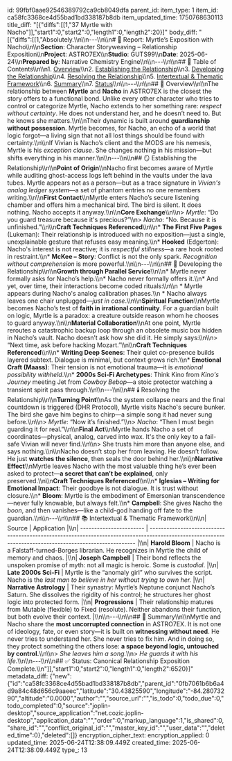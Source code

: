 id: 99fbf0aae92546389792ca9cb8049dfa
parent_id: 
item_type: 1
item_id: ca58fc3368ce4d55bad1bd338187b8db
item_updated_time: 1750768630113
title_diff: "[{\"diffs\":[[1,\"37 Myrtle with Nacho\"]],\"start1\":0,\"start2\":0,\"length1\":0,\"length2\":20}]"
body_diff: "[{\"diffs\":[[1,\"Absolutely.\\\n\\\n---\\\n\\\n# 📘 Report: Myrtle’s Exposition with Nacho\\\n\\\n**Section**: Character Storyweaving – Relationship Exposition\\\n**Project**: ASTRO7EX\\\n**Studio**: GUTS99\\\n**Date**: 2025-06-24\\\n**Prepared by**: Narrative Chemistry Engine\\\n\\\n---\\\n\\\n## 📓 Table of Contents\\\n\\\n1. [Overview](#overview)\\\n2. [Establishing the Relationship](#establishing-the-relationship)\\\n3. [Developing the Relationship](#developing-the-relationship)\\\n4. [Resolving the Relationship](#resolving-the-relationship)\\\n5. [Intertextual & Thematic Framework](#intertextual--thematic-framework)\\\n6. [Summary](#summary)\\\n7. [Status](#status)\\\n\\\n---\\\n\\\n## 🧬 Overview\\\n\\\nThe relationship between **Myrtle** and **Nacho** in ASTRO7EX is the closest the story offers to a functional bond. Unlike every other character who tries to control or categorize Myrtle, Nacho extends to her something rare: *respect without certainty*. He does not understand her, and he doesn’t need to. But he knows she matters.\\\n\\\nTheir dynamic is built around **guardianship without possession**. Myrtle becomes, for Nacho, an echo of a world that logic forgot—a living sign that not all lost things should be found with certainty.\\\n\\\nIf Vivian is Nacho’s client and the MODS are his nemesis, Myrtle is his *exception clause*. She changes nothing in his mission—but shifts everything in his manner.\\\n\\\n---\\\n\\\n## 🪞 Establishing the Relationship\\\n\\\n**Point of Origin**\\\nNacho first becomes aware of Myrtle while auditing ghost-access logs left behind in the vaults under the lava tubes. Myrtle appears not as a person—but as a trace signature in *Vivian's analog ledger system*—a set of phantom entries no one remembers writing.\\\n\\\n**First Contact**\\\nMyrtle enters Nacho’s secure listening chamber and offers him a mechanical bird. The bird is silent. It does nothing. Nacho accepts it anyway.\\\n\\\n**Core Exchange**\\\n\\\n> *Myrtle*: “Do you guard treasure because it's precious?”\\\n> *Nacho*: “No. Because it is unfinished.”\\\n\\\n**Craft Techniques Referenced**\\\n\\\n* **The First Five Pages** (Lukeman): Their relationship is introduced with no exposition—just a single, unexplainable gesture that refuses easy meaning.\\\n* **Hooked** (Edgerton): Nacho's interest is not reactive; it is *respectful stillness*—a rare hook rooted in restraint.\\\n* **McKee – Story**: Conflict is not the only spark. *Recognition without comprehension* is more powerful.\\\n\\\n---\\\n\\\n## 🔧 Developing the Relationship\\\n\\\n**Growth through Parallel Service**\\\n\\\n* Myrtle never formally asks for Nacho’s help.\\\n* Nacho never formally offers it.\\\n* And yet, over time, their interactions become coded rituals:\\\n\\\n  * Myrtle appears during Nacho's analog calibration phases.\\\n  * Nacho always leaves one chair unplugged—*just in case*.\\\n\\\n**Spiritual Function**\\\nMyrtle becomes Nacho’s test of **faith in irrational continuity**. For a guardian built on logic, Myrtle is a paradox: a creature outside reason whom he chooses to guard anyway.\\\n\\\n**Material Collaboration**\\\nAt one point, Myrtle reroutes a catastrophic backup loop through an obsolete music box hidden in Nacho’s vault. Nacho doesn’t ask how she did it. He simply says:\\\n\\\n> “Next time, ask before hacking Mozart.”\\\n\\\n**Craft Techniques Referenced**\\\n\\\n* **Writing Deep Scenes**: Their quiet co-presence builds layered subtext. Dialogue is minimal, but context grows rich.\\\n* **Emotional Craft (Maass)**: Their tension is not emotional trauma—it is *emotional possibility withheld*.\\\n* **2000s Sci-Fi Archetypes**: Think Kino from *Kino's Journey* meeting Jet from *Cowboy Bebop*—a stoic protector watching a transient spirit pass through.\\\n\\\n---\\\n\\\n## 🕯️ Resolving the Relationship\\\n\\\n**Turning Point**\\\nAs the system collapse nears and the final countdown is triggered (DHR Protocol), Myrtle visits Nacho's secure bunker. The bird she gave him begins to chirp—a simple song it had never sung before.\\\n\\\n> *Myrtle*: “Now it’s finished.”\\\n> *Nacho*: “Then I must begin guarding it for real.”\\\n\\\n**Final Act**\\\nMyrtle hands Nacho a set of coordinates—physical, analog, carved into wax. It's the only key to a fail-safe Vivian will never find.\\\n\\\n> She trusts him more than anyone else, and says nothing.\\\n\\\nNacho doesn’t stop her from leaving. He doesn’t follow. He just **watches the silence**, then seals the door behind her.\\\n\\\n**Narrative Effect**\\\nMyrtle leaves Nacho with the most valuable thing he’s ever been asked to protect—**a secret that can’t be explained**, only preserved.\\\n\\\n**Craft Techniques Referenced**\\\n\\\n* **Iglesias – Writing for Emotional Impact**: Their goodbye is not dialogue. It is trust without closure.\\\n* **Bloom**: Myrtle is the embodiment of Emersonian transcendence—never fully knowable, but always felt.\\\n* **Campbell**: She gives Nacho the *boon*, and then vanishes—like a child-god handing off fate to the guardian.\\\n\\\n---\\\n\\\n## 📚 Intertextual & Thematic Framework\\\n\\\n| Source                  | Application                                                                                                                                             |\\\n| ----------------------- | ------------------------------------------------------------------------------------------------------------------------------------------------------- |\\\n| **Harold Bloom**        | Nacho is a Falstaff-turned-Borges librarian. He recognizes in Myrtle the child of memory and chaos.                                                     |\\\n| **Joseph Campbell**     | Their bond reflects the unspoken promise of myth: not all magic is heroic. Some is *custodial*.                                                         |\\\n| **Late 2000s Sci-Fi**   | Myrtle is the “anomaly girl” who survives the script. Nacho is the *last man to believe in her without trying to own her.*                              |\\\n| **Narrative Astrology** | Their synastry: Myrtle’s Neptune conjunct Nacho’s Saturn. She dissolves the rigidity of his control; he structures her ghost logic into protected form. |\\\n| **Progressions**        | Their relationship matures from Mutable (flexible) to Fixed (resolute). Neither abandons their function, but both evolve their context.                 |\\\n\\\n---\\\n\\\n## 🎯 Summary\\\n\\\nMyrtle and Nacho share the **most uncorrupted connection** in ASTRO7EX. It is not one of ideology, fate, or even story—it is built on **witnessing without need**. He never tries to understand her. She never tries to fix him. And in doing so, they protect something the others lose: **a space beyond logic, untouched by control.**\\\n\\\n> *She leaves him a song.*\\\n> *He guards it with his life.*\\\n\\\n---\\\n\\\n## ✅ Status: Canonical Relationship Exposition Complete.\\\n\"]],\"start1\":0,\"start2\":0,\"length1\":0,\"length2\":6520}]"
metadata_diff: {"new":{"id":"ca58fc3368ce4d55bad1bd338187b8db","parent_id":"0fb7061b6b6a4d9a84c48d656c9aaeec","latitude":"30.43825590","longitude":"-84.28073290","altitude":"0.0000","author":"","source_url":"","is_todo":0,"todo_due":0,"todo_completed":0,"source":"joplin-desktop","source_application":"net.cozic.joplin-desktop","application_data":"","order":0,"markup_language":1,"is_shared":0,"share_id":"","conflict_original_id":"","master_key_id":"","user_data":"","deleted_time":0},"deleted":[]}
encryption_cipher_text: 
encryption_applied: 0
updated_time: 2025-06-24T12:38:09.449Z
created_time: 2025-06-24T12:38:09.449Z
type_: 13